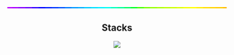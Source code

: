 <img style="width:100%;height:3px;" src="./bar.gif" />

<h2 align="center">Stacks </h2>
<p align="center">
  <a href="https://skillicons.dev">
    <img src="https://skillicons.dev/icons?i=html,css,js,ts,fastapi,python,tailwindcss,react,nodejs,nextjs,vercel,threejs,sqlite" />
  </a>
</p>

